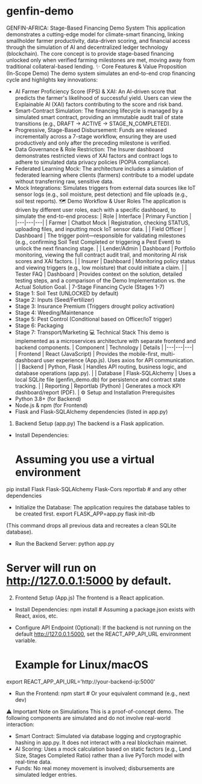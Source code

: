 # genfin-demo


GENFIN-AFRICA: Stage-Based Financing Demo System
This application demonstrates a cutting-edge model for climate-smart financing, linking smallholder farmer productivity, data-driven scoring, and financial access through the simulation of AI and decentralized ledger technology (blockchain).
The core concept is to provide stage-based financing unlocked only when verified farming milestones are met, moving away from traditional collateral-based lending.
✨ Core Features & Value Proposition (In-Scope Demo)
The demo system simulates an end-to-end crop financing cycle and highlights key innovations:
 * AI Farmer Proficiency Score (FPS) & XAI: An AI-driven score that predicts the farmer's likelihood of successful yield. Users can view the Explainable AI (XAI) factors contributing to the score and risk band.
 * Smart-Contract Simulation: The financing lifecycle is managed by a simulated smart contract, providing an immutable audit trail of state transitions (e.g., DRAFT → ACTIVE → STAGE_N_COMPLETED).
 * Progressive, Stage-Based Disbursement: Funds are released incrementally across a 7-stage workflow, ensuring they are used productively and only after the preceding milestone is verified.
 * Data Governance & Role Restriction: The Insurer dashboard demonstrates restricted views of XAI factors and contract logs to adhere to simulated data privacy policies (POPIA compliance).
 * Federated Learning Mock: The architecture includes a simulation of federated learning where clients (farmers) contribute to a model update without transferring raw, sensitive data.
 * Mock Integrations: Simulates triggers from external data sources like IoT sensor logs (e.g., soil moisture, pest detection) and file uploads (e.g., soil test reports).
🗺️ Demo Workflow & User Roles
The application is driven by different user roles, each with a specific dashboard, to simulate the end-to-end process:
| Role | Interface | Primary Function |
|---|---|---|
| Farmer | Chatbot Mock |
Registration, checking STATUS, uploading files, and inputting mock IoT sensor data. |
| Field Officer | Dashboard | 
The trigger point—responsible for validating milestones (e.g., confirming Soil Test Completed or triggering a Pest Event) to unlock the next financing stage. |
| Lender/Admin | Dashboard | 
Portfolio monitoring, viewing the full contract audit trail, and monitoring AI risk scores and XAI factors. |
| Insurer | Dashboard | 
Monitoring policy status and viewing triggers (e.g., low moisture) that could initiate a claim. |
| Tester FAQ | Dashboard | 
Provides context on the solution, detailed testing steps, and a comparison of the Demo Implementation vs. the Actual Solution Goal. |
7-Stage Financing Cycle (Stages 1-7)
 * Stage 1: Soil Test (UNLOCKED by default)
 * Stage 2: Inputs (Seed/Fertilizer)
 * Stage 3: Insurance Premium (Triggers drought policy activation)
 * Stage 4: Weeding/Maintenance
 * Stage 5: Pest Control (Conditional based on Officer/IoT trigger)
 * Stage 6: Packaging
 * Stage 7: Transport/Marketing
💻 Technical Stack
This demo is implemented as a microservices architecture with separate frontend and backend components.
| Component | Technology | Details |
|---|---|---|
| Frontend | React (JavaScript) | Provides the mobile-first, multi-dashboard user experience (App.js). Uses axios for API communication. |
| Backend | Python, Flask | 
Handles API routing, business logic, and database operations (app.py). |
| Database | Flask-SQLAlchemy | 
Uses a local SQLite file (genfin_demo.db) for persistence and contract state tracking. |
| Reporting | Reportlab (Python) | Generates a mock KPI dashboard/report (PDF). |
⚙️ Setup and Installation
Prerequisites
 * Python 3.8+ (for Backend)
 * Node.js & npm (for Frontend)
 * Flask and Flask-SQLAlchemy dependencies (listed in app.py)
1. Backend Setup (app.py)
The backend is a Flask application.
 * Install Dependencies:
   # Assuming you use a virtual environment
pip install Flask Flask-SQLAlchemy Flask-Cors reportlab # and any other dependencies

 * Initialize the Database:
   The application requires the database tables to be created first.
   export FLASK_APP=app.py
flask init-db

(This command drops all previous data and recreates a clean SQLite database).
 * Run the Backend Server:
   python app.py
# Server will run on http://127.0.0.1:5000 by default.

2. Frontend Setup (App.js)
The frontend is a React application.
 * Install Dependencies:
   npm install # Assuming a package.json exists with React, axios, etc.

 * Configure API Endpoint (Optional):
If the backend is not running on the default http://127.0.0.1:5000, set the REACT_APP_API_URL environment variable.
   # Example for Linux/macOS
export REACT_APP_API_URL='http://your-backend-ip:5000'

 * Run the Frontend:
   npm start # Or your equivalent command (e.g., next dev)

⚠️ Important Note on Simulations
This is a proof-of-concept demo. The following components are simulated and do not involve real-world interaction:
 * Smart Contract: Simulated via database logging and cryptographic hashing in app.py. It does not interact with a real blockchain mainnet.
 * AI Scoring: Uses a mock calculation based on static factors (e.g., Land Size, Stages Completed Ratio) rather than a live PyTorch model with real-time data.
 * Funds: No real money movement is involved; disbursements are simulated ledger entries.
 
